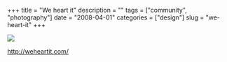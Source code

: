 +++
title = "We heart it"
description = ""
tags = ["community", "photography"]
date = "2008-04-01"
categories = ["design"]
slug = "we-heart-it"
+++


 

  <div id="screens-thumbs" class="clearfix">
    <div class="txt-center" id="design-submission"><a href="http://weheartit.com/"><img id='bluga-thumbnail-759' class='bluga-thumbnail large' src='//konigi.com/media/bluga/
wt47f2757647cdc_1.jpg'/></a></div>  
  </div>   
<p><a href="http://weheartit.com/">http://weheartit.com/</a></p>




